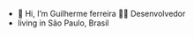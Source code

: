 - 👋 Hi, I’m Guilherme ferreira
👨‍💻 Desenvolvedor 
- living in São Paulo, Brasil



<!---
Guilhermeferreir/Guilhermeferreir is a ✨ special ✨ repository because its `README.md` (this file) appears on your GitHub profile.
You can click the Preview link to take a look at your changes.
--->
